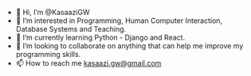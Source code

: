 - 👋 Hi, I’m @KasaaziGW
- 👀 I’m interested in Programming, Human Computer Interaction, Database Systems and Teaching.
- 🌱 I’m currently learning Python - Django and React.
- 💞️ I’m looking to collaborate on anything that can help me improve my programming skills.
- 📫 How to reach me kasaazi.gw@gmail.com

<!---
KasaaziGW/KasaaziGW is a ✨ special ✨ repository because its `README.md` (this file) appears on your GitHub profile.
You can click the Preview link to take a look at your changes.
--->
